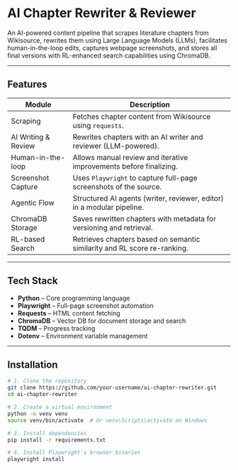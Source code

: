 #  AI Chapter Rewriter & Reviewer

An AI-powered content pipeline that scrapes literature chapters from Wikisource, rewrites them using Large Language Models (LLMs), facilitates human-in-the-loop edits, captures webpage screenshots, and stores all final versions with RL-enhanced search capabilities using ChromaDB.

---

##  Features

| Module                  | Description                                                                 |
|-------------------------|-----------------------------------------------------------------------------|
|  Scraping             | Fetches chapter content from Wikisource using `requests`.                  |
|  AI Writing & Review  | Rewrites chapters with an AI writer and reviewer (LLM-powered).            |
|  Human-in-the-loop    | Allows manual review and iterative improvements before finalizing.         |
|  Screenshot Capture   | Uses `Playwright` to capture full-page screenshots of the source.          |
|  Agentic Flow         | Structured AI agents (writer, reviewer, editor) in a modular pipeline.     |
|  ChromaDB Storage     | Saves rewritten chapters with metadata for versioning and retrieval.       |
|  RL-based Search      | Retrieves chapters based on semantic similarity and RL score re-ranking.   |

---

##  Tech Stack

- **Python** – Core programming language  
- **Playwright** – Full-page screenshot automation  
- **Requests** – HTML content fetching  
- **ChromaDB** – Vector DB for document storage and search  
- **TQDM** – Progress tracking  
- **Dotenv** – Environment variable management  

---

##  Installation

```bash
# 1. Clone the repository
git clone https://github.com/your-username/ai-chapter-rewriter.git
cd ai-chapter-rewriter

# 2. Create a virtual environment
python -m venv venv
source venv/bin/activate  # Or venv\Scripts\activate on Windows

# 3. Install dependencies
pip install -r requirements.txt

# 4. Install Playwright's browser binaries
playwright install
